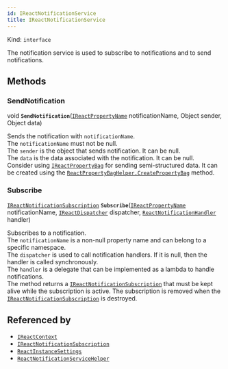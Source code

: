 ```yaml
---
id: IReactNotificationService
title: IReactNotificationService
---
```


Kind: `interface`



The notification service is used to subscribe to notifications and to send notifications.



## Methods
### SendNotification
void **`SendNotification`**([`IReactPropertyName`](IReactPropertyName) notificationName, Object sender, Object data)

Sends the notification with `notificationName`.<br/>The `notificationName` must not be null.<br/>The `sender` is the object that sends notification. It can be null.<br/>The `data` is the data associated with the notification. It can be null.<br/>Consider using [`IReactPropertyBag`](IReactPropertyBag) for sending semi-structured data. It can be created using the [`ReactPropertyBagHelper.CreatePropertyBag`](ReactPropertyBagHelper#createpropertybag) method.



### Subscribe
[`IReactNotificationSubscription`](IReactNotificationSubscription) **`Subscribe`**([`IReactPropertyName`](IReactPropertyName) notificationName, [`IReactDispatcher`](IReactDispatcher) dispatcher, [`ReactNotificationHandler`](ReactNotificationHandler) handler)

Subscribes to a notification.<br/>The `notificationName` is a non-null property name and can belong to a specific namespace.<br/>The `dispatcher` is used to call notification handlers. If it is null, then the handler is called synchronously.<br/>The `handler` is a delegate that can be implemented as a lambda to handle notifications.<br/>The method returns a [`IReactNotificationSubscription`](IReactNotificationSubscription) that must be kept alive while the subscription is active. The subscription is removed when the [`IReactNotificationSubscription`](IReactNotificationSubscription) is destroyed.






## Referenced by
- [`IReactContext`](IReactContext)
- [`IReactNotificationSubscription`](IReactNotificationSubscription)
- [`ReactInstanceSettings`](ReactInstanceSettings)
- [`ReactNotificationServiceHelper`](ReactNotificationServiceHelper)
